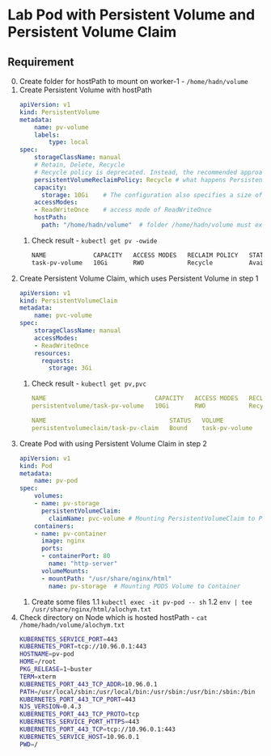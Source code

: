 # Lab Pod with Persistent Volume and Persistent Volume Claim
## Requirement
0.  Create folder for hostPath to mount on worker-1 - `/home/hadn/volume`
1.  Create Persistent Volume with hostPath
    ```yaml
    apiVersion: v1
    kind: PersistentVolume
    metadata:
        name: pv-volume
        labels:
            type: local
    spec:
        storageClassName: manual
        # Retain, Delete, Recycle
        # Recycle policy is deprecated. Instead, the recommended approach is to use dynamic provisioning.
        persistentVolumeReclaimPolicy: Recycle # what happens PersistentVolumeClaim is deleted
        capacity:
          storage: 10Gi    # The configuration also specifies a size of 10 gibibytes
        accessModes:
        - ReadWriteOnce    # access mode of ReadWriteOnce
        hostPath:
          path: "/home/hadn/volume"  # folder /home/hadn/volume must exist on the Node
    ```
    1.  Check result - `kubectl get pv -owide`
        ```bash
        NAME             CAPACITY   ACCESS MODES   RECLAIM POLICY   STATUS      CLAIM   STORAGECLASS   REASON   AGE   VOLUMEMODE
        task-pv-volume   10Gi       RWO            Recycle          Available                                   2s    Filesystem
        ```
2.  Create Persistent Volume Claim, which uses Persistent Volume in step 1
    ```yaml
    apiVersion: v1
    kind: PersistentVolumeClaim
    metadata:
        name: pvc-volume
    spec:
        storageClassName: manual
        accessModes:
        - ReadWriteOnce
        resources:
          requests:
            storage: 3Gi
    ```
    1.  Check result - `kubectl get pv,pvc`
        ```yaml
        NAME                              CAPACITY   ACCESS MODES   RECLAIM POLICY   STATUS   CLAIM                   STORAGECLASS   REASON   AGE
        persistentvolume/task-pv-volume   10Gi       RWO            Recycle          Bound    default/task-pv-claim                           2m51s

        NAME                                  STATUS   VOLUME           CAPACITY   ACCESS MODES   STORAGECLASS   AGE
        persistentvolumeclaim/task-pv-claim   Bound    task-pv-volume   10Gi       RWO                           23s
        ```
3.  Create Pod with using Persistent Volume Claim in step 2
    ```yaml
    apiVersion: v1
    kind: Pod
    metadata:
        name: pv-pod
    spec:
        volumes:
        - name: pv-storage
          persistentVolumeClaim:
            claimName: pvc-volume # Mounting PersistentVolumeClaim to POD
        containers:
        - name: pv-container
          image: nginx
          ports:
          - containerPort: 80
            name: "http-server"
          volumeMounts:
          - mountPath: "/usr/share/nginx/html"
            name: pv-storage  # Mounting PODS Volume to Container
    ```
    1.  Create some files
        1.1   `kubectl exec -it pv-pod -- sh`
        1.2   `env | tee /usr/share/nginx/html/alochym.txt`
4.  Check directory on Node which is hosted hostPath - `cat /home/hadn/volume/alochym.txt`
    ```bash
    KUBERNETES_SERVICE_PORT=443
    KUBERNETES_PORT=tcp://10.96.0.1:443
    HOSTNAME=pv-pod
    HOME=/root
    PKG_RELEASE=1~buster
    TERM=xterm
    KUBERNETES_PORT_443_TCP_ADDR=10.96.0.1
    PATH=/usr/local/sbin:/usr/local/bin:/usr/sbin:/usr/bin:/sbin:/bin
    KUBERNETES_PORT_443_TCP_PORT=443
    NJS_VERSION=0.4.3
    KUBERNETES_PORT_443_TCP_PROTO=tcp
    KUBERNETES_SERVICE_PORT_HTTPS=443
    KUBERNETES_PORT_443_TCP=tcp://10.96.0.1:443
    KUBERNETES_SERVICE_HOST=10.96.0.1
    PWD=/
    ```
